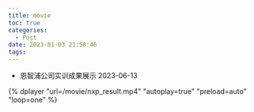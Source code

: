 ```yaml
---
title: movie
toc: true
categories:
  - Post
date: 2023-01-03 21:58:46
tags:
---
```


- 恩智浦公司实训成果展示 2023-06-13

{% dplayer "url=/movie/nxp_result.mp4" "autoplay=true" "preload=auto" "loop=one" %}
